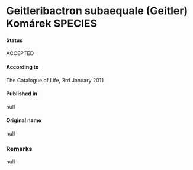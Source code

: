 # Geitleribactron subaequale (Geitler) Komárek SPECIES

#### Status
ACCEPTED

#### According to
The Catalogue of Life, 3rd January 2011

#### Published in
null

#### Original name
null

### Remarks
null